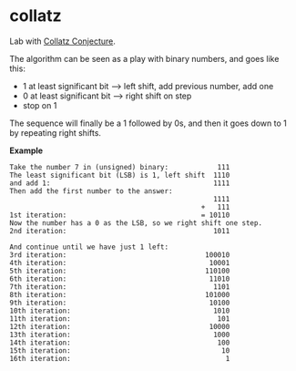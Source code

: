# collatz
Lab with [Collatz Conjecture](https://en.wikipedia.org/wiki/Collatz_conjecture).

The algorithm can be seen as a play with binary numbers, and goes like this:

- 1 at least significant bit --> left shift, add previous number, add one
- 0 at least significant bit --> right shift on step
- stop on 1

The sequence will finally be a 1 followed by 0s, and then it goes down to 1 by repeating right shifts.

**Example**

```
Take the number 7 in (unsigned) binary:            111
The least significant bit (LSB) is 1, left shift  1110
and add 1:                                        1111
Then add the first number to the answer:
                                                  1111
                                               +   111
1st iteration:                                 = 10110
Now the number has a 0 as the LSB, so we right shift one step.
2nd iteration:                                    1011

And continue until we have just 1 left:
3rd iteration:                                  100010
4th iteration:                                   10001
5th iteration:                                  110100
6th iteration:                                   11010
7th iteration:                                    1101
8th iteration:                                  101000
9th iteration:                                   10100
10th iteration:                                   1010
11th iteration:                                    101
12th iteration:                                  10000
13th iteration:                                   1000
14th iteration:                                    100
15th iteration:                                     10
16th iteration:                                      1
```

 

